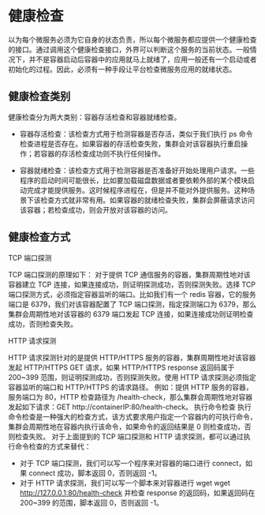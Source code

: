 # 健康检查
以为每个微服务必须为它自身的状态负责，所以每个微服务都应提供一个健康检查的接口。通过调用这个健康检查接口，外界可以判断这个服务的当前状态。一般情况下，并不是容器启动后容器中的应用就马上就绪了，应用一般还有一个启动或者初始化的过程。因此，必须有一种手段让平台检查微服务应用的就绪状态。

## 健康检查类别
健康检查分为两大类别：容器存活检查和容器就绪检查。
 + 容器存活检查：该检查方式用于检测容器是否存活，类似于我们执行 ps 命令检查进程是否存在。如果容器的存活检查失败，集群会对该容器执行重启操作；若容器的存活检查成功则不执行任何操作。 

 + 容器就绪检查：该检查方式用于检测容器是否准备好开始处理用户请求。一些程序的启动时间可能很长，比如要加载磁盘数据或者要依赖外部的某个模块启动完成才能提供服务。这时候程序进程在，但是并不能对外提供服务。这种场景下该检查方式就非常有用。如果容器的就绪检查失败，集群会屏蔽请求访问该容器；若检查成功，则会开放对该容器的访问。

## 健康检查方式

TCP 端口探测

TCP 端口探测的原理如下：
对于提供 TCP 通信服务的容器，集群周期性地对该容器建立 TCP 连接，如果连接成功，则证明探测成功，否则探测失败。选择 TCP 端口探测方式，必须指定容器监听的端口。比如我们有一个 redis 容器，它的服务端口是 6379，我们对该容器配置了 TCP 端口探测，指定探测端口为 6379，那么集群会周期性地对该容器的 6379 端口发起 TCP 连接，如果连接成功则证明检查成功，否则检查失败。

HTTP 请求探测

HTTP 请求探测针对的是提供 HTTP/HTTPS 服务的容器，集群周期性地对该容器发起 HTTP/HTTPS GET 请求，如果 HTTP/HTTPS response 返回码属于 200~399 范围，则证明探测成功，否则探测失败。使用 HTTP 请求探测必须指定容器监听的端口和 HTTP/HTTPS 的请求路径。
例如：提供 HTTP 服务的容器，服务端口为 80，HTTP 检查路径为 /health-check，那么集群会周期性地对容器发起如下请求：GET http://containerIP:80/health-check。
执行命令检查
执行命令检查是一种强大的检查方式，该方式要求用户指定一个容器内的可执行命令，集群会周期性地在容器内执行该命令，如果命令的返回结果是 0 则检查成功，否则检查失败。
对于上面提到的 TCP 端口探测和 HTTP 请求探测，都可以通过执行命令检查的方式来替代：
+ 对于 TCP 端口探测，我们可以写一个程序来对容器的端口进行 connect，如果 connect 成功，脚本返回 0，否则返回 -1。 
+ 对于 HTTP 请求探测，我们可以写一个脚本来对容器进行 wget
wget http://127.0.0.1:80/health-check
并检查 response 的返回码，如果返回码在 200~399 的范围，脚本返回 0，否则返回 -1。